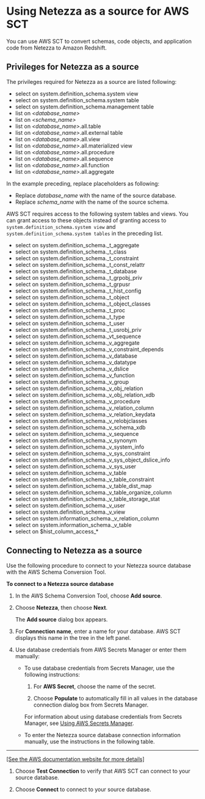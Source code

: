 # Using Netezza as a source for AWS SCT<a name="CHAP_Source.Netezza"></a>

You can use AWS SCT to convert schemas, code objects, and application code from Netezza to Amazon Redshift\. 

## Privileges for Netezza as a source<a name="CHAP_Source.Netezza.Permissions"></a>

The privileges required for Netezza as a source are listed following: 
+ select on system\.definition\_schema\.system view
+ select on system\.definition\_schema\.system table
+ select on system\.definition\_schema\.management table
+ list on *<database\_name>*
+ list on *<schema\_name>*
+ list on *<database\_name>*\.all\.table
+ list on *<database\_name>*\.all\.external table
+ list on *<database\_name>*\.all\.view
+ list on *<database\_name>*\.all\.materialized view
+ list on *<database\_name>*\.all\.procedure
+ list on *<database\_name>*\.all\.sequence
+ list on *<database\_name>*\.all\.function
+ list on *<database\_name>*\.all\.aggregate

In the example preceding, replace placeholders as following:
+ Replace *database\_name* with the name of the source database\.
+ Replace *schema\_name* with the name of the source schema\.

AWS SCT requires access to the following system tables and views\. You can grant access to these objects instead of granting access to `system.definition_schema.system view` and `system.definition_schema.system tables` in the preceding list\.
+ select on system\.definition\_schema\.\_t\_aggregate
+ select on system\.definition\_schema\.\_t\_class
+ select on system\.definition\_schema\.\_t\_constraint
+ select on system\.definition\_schema\.\_t\_const\_relattr
+ select on system\.definition\_schema\.\_t\_database
+ select on system\.definition\_schema\.\_t\_grpobj\_priv
+ select on system\.definition\_schema\.\_t\_grpusr
+ select on system\.definition\_schema\.\_t\_hist\_config
+ select on system\.definition\_schema\.\_t\_object
+ select on system\.definition\_schema\.\_t\_object\_classes
+ select on system\.definition\_schema\.\_t\_proc
+ select on system\.definition\_schema\.\_t\_type
+ select on system\.definition\_schema\.\_t\_user
+ select on system\.definition\_schema\.\_t\_usrobj\_priv
+ select on system\.definition\_schema\.\_vt\_sequence
+ select on system\.definition\_schema\.\_v\_aggregate
+ select on system\.definition\_schema\.\_v\_constraint\_depends
+ select on system\.definition\_schema\.\_v\_database
+ select on system\.definition\_schema\.\_v\_datatype
+ select on system\.definition\_schema\.\_v\_dslice
+ select on system\.definition\_schema\.\_v\_function
+ select on system\.definition\_schema\.\_v\_group
+ select on system\.definition\_schema\.\_v\_obj\_relation
+ select on system\.definition\_schema\.\_v\_obj\_relation\_xdb
+ select on system\.definition\_schema\.\_v\_procedure
+ select on system\.definition\_schema\.\_v\_relation\_column
+ select on system\.definition\_schema\.\_v\_relation\_keydata
+ select on system\.definition\_schema\.\_v\_relobjclasses
+ select on system\.definition\_schema\.\_v\_schema\_xdb
+ select on system\.definition\_schema\.\_v\_sequence
+ select on system\.definition\_schema\.\_v\_synonym
+ select on system\.definition\_schema\.\_v\_system\_info
+ select on system\.definition\_schema\.\_v\_sys\_constraint
+ select on system\.definition\_schema\.\_v\_sys\_object\_dslice\_info
+ select on system\.definition\_schema\.\_v\_sys\_user
+ select on system\.definition\_schema\.\_v\_table
+ select on system\.definition\_schema\.\_v\_table\_constraint
+ select on system\.definition\_schema\.\_v\_table\_dist\_map
+ select on system\.definition\_schema\.\_v\_table\_organize\_column
+ select on system\.definition\_schema\.\_v\_table\_storage\_stat
+ select on system\.definition\_schema\.\_v\_user
+ select on system\.definition\_schema\.\_v\_view
+ select on system\.information\_schema\.\_v\_relation\_column
+ select on system\.information\_schema\.\_v\_table
+ select on $hist\_column\_access\_\*

## Connecting to Netezza as a source<a name="CHAP_Source.Netezza.Connecting"></a>

Use the following procedure to connect to your Netezza source database with the AWS Schema Conversion Tool\. 

**To connect to a Netezza source database**

1. In the AWS Schema Conversion Tool, choose **Add source**\. 

1. Choose **Netezza**, then choose **Next**\. 

   The **Add source** dialog box appears\.

1. For **Connection name**, enter a name for your database\. AWS SCT displays this name in the tree in the left panel\. 

1. Use database credentials from AWS Secrets Manager or enter them manually:
   + To use database credentials from Secrets Manager, use the following instructions:

     1. For **AWS Secret**, choose the name of the secret\.

     1. Choose **Populate** to automatically fill in all values in the database connection dialog box from Secrets Manager\.

     For information about using database credentials from Secrets Manager, see [Using AWS Secrets Manager](CHAP_UserInterface.md#CHAP_UserInterface.SecretsManager)\.
   + To enter the Netezza source database connection information manually, use the instructions in the following table\.  
****    
[\[See the AWS documentation website for more details\]](http://docs.aws.amazon.com/SchemaConversionTool/latest/userguide/CHAP_Source.Netezza.html)

1. Choose **Test Connection** to verify that AWS SCT can connect to your source database\. 

1. Choose **Connect** to connect to your source database\.